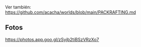 Ver también: https://github.com/acacha/worlds/blob/main/PACKRAFTING.md

## Fotos

https://photos.app.goo.gl/zSyjb2tiBSzVRzXo7
